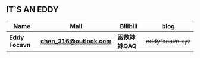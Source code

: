  IT\`S AN EDDY
 -------
 |__Name__|__Mail__|__Bilibili__|__blog__|
 |---|---|---|---|
 |**Eddy Focavn**|**chen_316@outlook.com**|**函数妹妹QAQ**|~~eddyfocavn.xyz~~|
 
 

